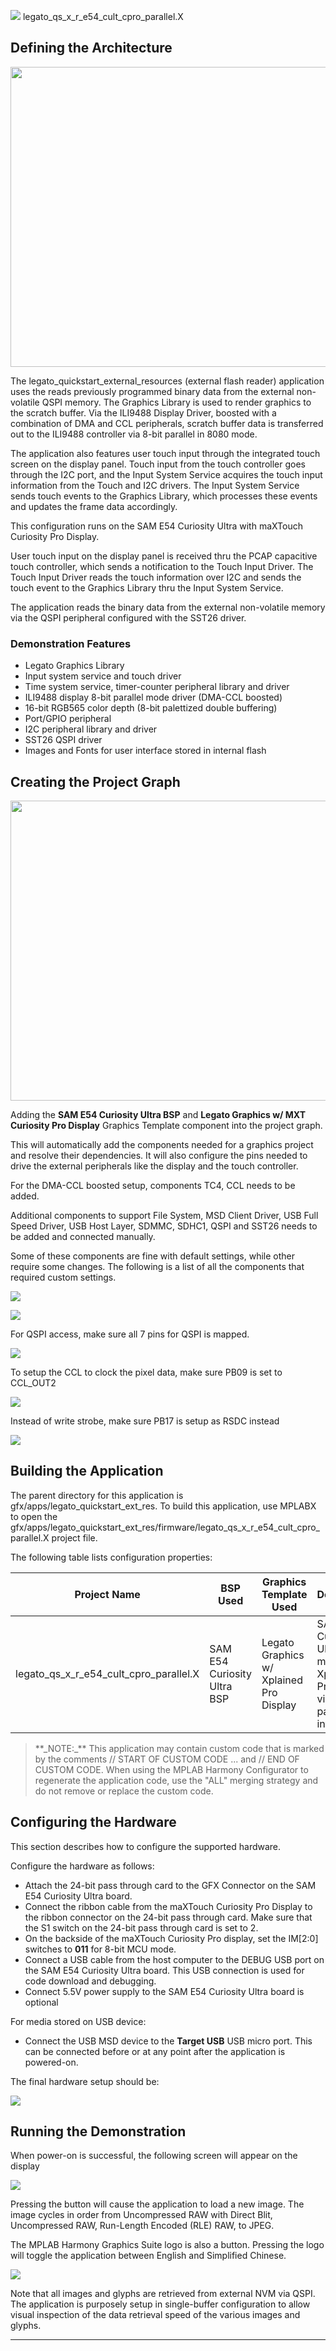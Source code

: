 
![](../../../../docs/images/mhgs.png) legato_qs_x_r_e54_cult_cpro_parallel.X

Defining the Architecture
-------------------------

<img src="../../../../docs/html/legato_qs_x_r_e54_cult_cpro_parallel_arch.png" width="800" height="480" />

The legato_quickstart_external_resources (external flash reader) application uses the reads previously programmed binary data from the external non-volatile QSPI memory. The Graphics Library is used to render graphics to the scratch buffer. Via the ILI9488 Display Driver, boosted with a combination of DMA and CCL peripherals, scratch buffer data is transferred out to the ILI9488 controller via 8-bit parallel in 8080 mode. 

The application also features user touch input through the integrated touch screen on the display panel. Touch input from the touch controller goes through the I2C port, and the Input System Service acquires the touch input information from the Touch and I2C drivers. The Input System Service sends touch events to the Graphics Library, which processes these events and updates the frame data accordingly. 

This configuration runs on the SAM E54 Curiosity Ultra with maXTouch Curiosity Pro Display. 

User touch input on the display panel is received thru the PCAP capacitive touch controller, which sends a notification to the Touch Input Driver. The Touch Input Driver reads the touch information over I2C and sends the touch event to the Graphics Library thru the Input System Service. 

The application reads the binary data from the external non-volatile memory via the QSPI peripheral configured with the SST26 driver. 

### Demonstration Features 

* Legato Graphics Library 
* Input system service and touch driver 
* Time system service, timer-counter peripheral library and driver 
* ILI9488 display 8-bit parallel mode driver (DMA-CCL boosted) 
* 16-bit RGB565 color depth (8-bit palettized double buffering) 
* Port/GPIO peripheral 
* I2C peripheral library and driver 
* SST26 QSPI driver 
* Images and Fonts for user interface stored in internal flash

Creating the Project Graph
--------------------------

<img src="../../../../docs/html/legato_qs_x_r_e54_cult_cpro_parallel_pg.png" width="800" height="480" />

Adding the **SAM E54 Curiosity Ultra BSP** and **Legato Graphics w/ MXT Curiosity Pro Display** Graphics Template component into the project graph. 

This will automatically add the components needed for a graphics project and resolve their dependencies. It will also configure the pins needed to drive the external peripherals like the display and the touch controller. 

For the DMA-CCL boosted setup, components TC4, CCL needs to be added. 

Additional components to support File System, MSD Client Driver, USB Full Speed Driver, USB Host Layer, SDMMC, SDHC1, QSPI and SST26 needs to be added and connected manually. 

Some of these components are fine with default settings, while other require some changes. The following is a list of all the components that required custom settings. 

![](../../../../docs/html/legato_qs_x_r_e54_cult_cpro_parallel_pg1.png)

![](../../../../docs/html/legato_qs_x_r_e54_cult_cpro_parallel_pg2.png)


For QSPI access, make sure all 7 pins for QSPI is mapped.

![](../../../../docs/html/legato_qs_x_r_e54_cult_cpro_parallel_pg3.png)

To setup the CCL to clock the pixel data, make sure PB09 is set to CCL_OUT2 

![](../../../../docs/html/legato_qs_e54_cult_cpro_parallel_pg3.png)

Instead of write strobe, make sure PB17 is setup as RSDC instead

![](../../../../docs/html/legato_qs_e54_cult_cpro_parallel_pg4.png)

Building the Application
------------------------

The parent directory for this application is gfx/apps/legato_quickstart_ext_res. To build this application, use MPLABX to open the gfx/apps/legato_quickstart_ext_res/firmware/legato_qs_x_r_e54_cult_cpro_parallel.X project file. 

The following table lists configuration properties:

| Project Name  | BSP Used |Graphics Template Used | Description |
|---------------| ---------|---------------| ---------|
| legato_qs_x_r_e54_cult_cpro_parallel.X | SAM E54 Curiosity Ultra BSP | Legato Graphics w/ Xplained Pro Display | SAM E54 Curiosity Ultra w/ maXTouch Xplained Pro display via 8-bit parallel interface |

> \*\*\_NOTE:\_\*\* This application may contain custom code that is marked by the comments // START OF CUSTOM CODE ... and // END OF CUSTOM CODE. When using the MPLAB Harmony Configurator to regenerate the application code, use the "ALL" merging strategy and do not remove or replace the custom code.

Configuring the Hardware
------------------------

This section describes how to configure the supported hardware. 

Configure the hardware as follows: 

* Attach the 24-bit pass through card to the GFX Connector on the SAM E54 Curiosity Ultra board. 
* Connect the ribbon cable from the maXTouch Curiosity Pro Display to the ribbon connector on the 24-bit pass through card. Make sure that the S1 switch on the 24-bit pass through card is set to 2. 
* On the backside of the maXTouch Curiosity Pro display, set the IM[2:0] switches to **011** for 8-bit MCU mode. 
* Connect a USB cable from the host computer to the DEBUG USB port on the SAM E54 Curiosity Ultra board. This USB connection is used for code download and debugging. 
* Connect 5.5V power supply to the SAM E54 Curiosity Ultra board is optional 

For media stored on USB device: 

* Connect the USB MSD device to the **Target USB** USB micro port. This can be connected before or at any point after the application is powered-on.

The final hardware setup should be: 

![](../../../../docs/html/legato_fl_e54_cult_cpro_parallel.X_conf7.png)


Running the Demonstration
-------------------------

When power-on is successful, the following screen will appear on the display 

![](../../../../docs/html/legato_qs_x_r_e70_xu_tm4301b_run1.png)

Pressing the button will cause the application to load a new image. The image cycles in order from Uncompressed RAW with Direct Blit, Uncompressed RAW, Run-Length Encoded (RLE) RAW, to JPEG.

The MPLAB Harmony Graphics Suite logo is also a button. Pressing the logo will toggle the application between English and Simplified Chinese. 

![](../../../../docs/html/legato_qs_x_r_e70_xu_tm4301b_run2.png)

Note that all images and glyphs are retrieved from external NVM via QSPI. The application is purposely setup in single-buffer configuration to allow visual inspection of the data retrieval speed of the various images and glyphs.

* * * * *

